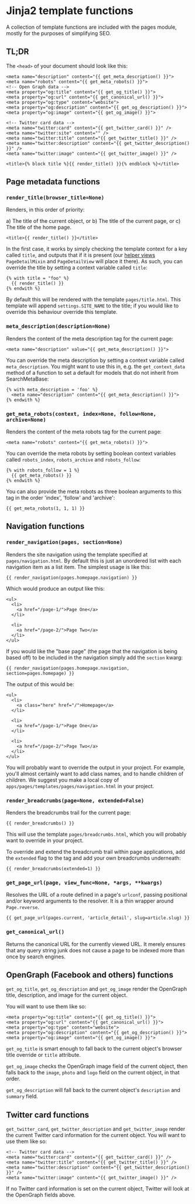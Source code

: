# Jinja2 template functions

A collection of template functions are included with the pages module, mostly for the purposes of simplifying SEO.

## TL;DR

The `<head>` of your document should look like this:

```
<meta name="description" content="{{ get_meta_description() }}">
<meta name="robots" content="{{ get_meta_robots() }}">
<!-- Open Graph data -->
<meta property="og:title" content="{{ get_og_title() }}">
<meta property="og:url" content="{{ get_canonical_url() }}">
<meta property="og:type" content="website">
<meta property="og:description" content="{{ get_og_description() }}">
<meta property="og:image" content="{{ get_og_image() }}">

<!-- Twitter card data -->
<meta name="twitter:card" content="{{ get_twitter_card() }}" />
<meta name="twitter:site" content="" />
<meta name="twitter:title" content="{{ get_twitter_title() }}" />
<meta name="twitter:description" content="{{ get_twitter_description() }}" />
<meta name="twitter:image" content="{{ get_twitter_image() }}" />

<title>{% block title %}{{ render_title() }}{% endblock %}</title>
```

## Page metadata functions

### `render_title(browser_title=None)`

Renders, in this order of priority:

a) The title of the current object, or
b) The title of the current page, or
c) The title of the home page.

```
<title>{{ render_title() }}</title>
```

In the first case, it works by simply checking the template context for a key called `title`, and outputs that if it is present
(our [helper views](helpers.md) `PageDetailMixin` and `PageDetailView` will place it there).
As such, you can override the title by setting a context variable called `title`:

```
{% with title = "foo" %}
  {{ render_title() }}
{% endwith %}
```

By default this will be rendered with the template `pages/title.html`.
This template will append `settings.SITE_NAME` to the title; if you would like to override this behaviour override this template.

### `meta_description(description=None)`

Renders the content of the meta description tag for the current page:

```
<meta name="description" value="{{ get_meta_description() }}">
```

You can override the meta description by setting a context variable called `meta_description`. You might want to use this in, e.g. the `get_context_data` method of a function to set a default for models that do not inherit from SearchMetaBase:

```
{% with meta_description = 'foo' %}
  <meta name="description" content="{{ get_meta_description() }}">
{% endwith %}
```

### `get_meta_robots(context, index=None, follow=None, archive=None)`

Renders the content of the meta robots tag for the current page:

```
<meta name="robots" content="{{ get_meta_robots() }}">
```

You can override the meta robots by setting boolean context variables called
`robots_index`, `robots_archive` and `robots_follow`:

```
{% with robots_follow = 1 %}
  {{ get_meta_robots() }}
{% endwith %}
```

You can also provide the meta robots as three boolean arguments to this
tag in the order 'index', 'follow' and 'archive':

```
{{ get_meta_robots(1, 1, 1) }}
```

## Navigation functions
### `render_navigation(pages, section=None)`

Renders the site navigation using the template specified at `pages/navigation.html`. By default this is just an unordered list with each navigation item as a list item.  The simplest usage is like this:

```
{{ render_navigation(pages.homepage.navigation) }}
```

Which would produce an output like this:

```
<ul>
  <li>
    <a href="/page-1/">Page One</a>
  </li>

  <li>
    <a href="/page-2/">Page Two</a>
  </li>
</ul>
```

If you would like the "base page" (the page that the navigation is being based off) to be included in the navigation simply add the `section` kwarg:

```
{{ render_navigation(pages.homepage.navigation, section=pages.homepage) }}
```

The output of this would be:

```
<ul>
  <li>
    <a class="here" href="/">Homepage</a>
  </li>

  <li>
    <a href="/page-1/">Page One</a>
  </li>

  <li>
    <a href="/page-2/">Page Two</a>
  </li>
</ul>
```

You will probably want to override the output in your project. For example, you'll almost certainly want to add class names, and to handle children of children. We suggest you make a local copy of `apps/pages/templates/pages/navigation.html` in your project.

### `render_breadcrumbs(page=None, extended=False)`

Renders the breadcrumbs trail for the current page:

```
{{ render_breadcrumbs() }}
```

This will use the template `pages/breadcrumbs.html`, which you will probably want to override in your project.

To override and extend the breadcrumb trail within page applications, add the `extended` flag to the tag and add your own breadcrumbs underneath:

```
{{ render_breadcrumbs(extended=1) }}
```

### `get_page_url(page, view_func=None, *args, **kwargs)`

Resolves the URL of a route defined in a page's `urlconf`, passing positional and/or keyword arguments to the resolver.
It is a thin wrapper around `Page.reverse`.

```
{{ get_page_url(pages.current, 'article_detail', slug=article.slug) }}
```

### `get_canonical_url()`

Returns the canonical URL for the currently viewed URL.
It merely ensures that any query string junk does not cause a page to be indexed more than once by search engines.

## OpenGraph (Facebook and others) functions

`get_og_title`, `get_og_description` and `get_og_image` render the OpenGraph title, description, and image for the current object.

You will want to use them like so:

```
<meta property="og:title" content="{{ get_og_title() }}">
<meta property="og:url" content="{{ get_canonical_url() }}">
<meta property="og:type" content="website">
<meta property="og:description" content="{{ get_og_description() }}">
<meta property="og:image" content="{{ get_og_image() }}">
```

`get_og_title` is smart enough to fall back to the current object's browser title override or `title` attribute.

`get_og_image` checks the OpenGraph image field of the current object, then falls back to the `image`, `photo` and `logo` field on the current object, in that order.

`get_og_description` will fall back to the current object's `description` and `summary` field.

## Twitter card functions

`get_twitter_card`, `get_twitter_description` and `get_twitter_image` render the current Twitter card information for the current object. You will want to use them like so:

```
<!-- Twitter card data -->
<meta name="twitter:card" content="{{ get_twitter_card() }}" />
<meta name="twitter:title" content="{{ get_twitter_title() }}" />
<meta name="twitter:description" content="{{ get_twitter_description() }}" />
<meta name="twitter:image" content="{{ get_twitter_image() }}" />
```

If no Twitter card information is set on the current object, Twitter will look at the OpenGraph fields above.
